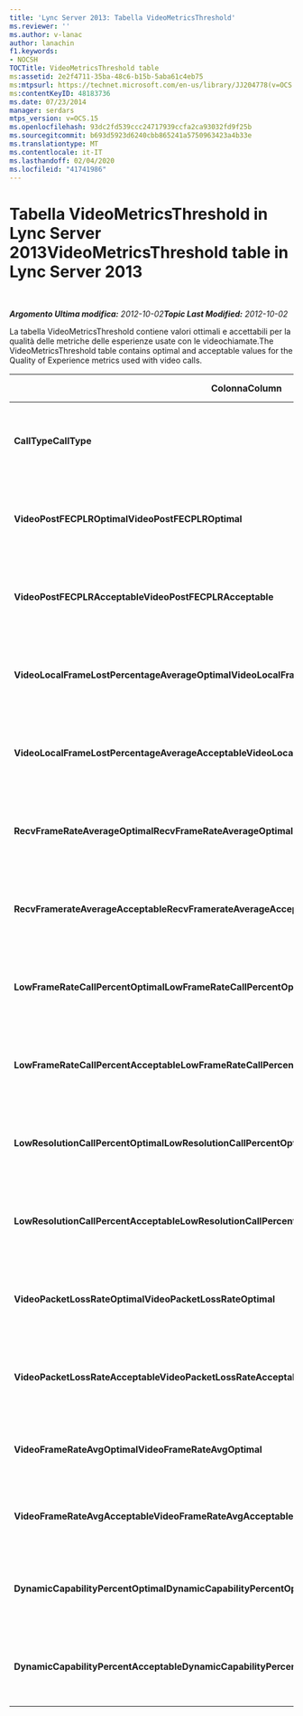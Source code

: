 ```yaml
---
title: 'Lync Server 2013: Tabella VideoMetricsThreshold'
ms.reviewer: ''
ms.author: v-lanac
author: lanachin
f1.keywords:
- NOCSH
TOCTitle: VideoMetricsThreshold table
ms:assetid: 2e2f4711-35ba-48c6-b15b-5aba61c4eb75
ms:mtpsurl: https://technet.microsoft.com/en-us/library/JJ204778(v=OCS.15)
ms:contentKeyID: 48183736
ms.date: 07/23/2014
manager: serdars
mtps_version: v=OCS.15
ms.openlocfilehash: 93dc2fd539ccc24717939ccfa2ca93032fd9f25b
ms.sourcegitcommit: b693d5923d6240cbb865241a5750963423a4b33e
ms.translationtype: MT
ms.contentlocale: it-IT
ms.lasthandoff: 02/04/2020
ms.locfileid: "41741986"
---
```

<div data-xmlns="http://www.w3.org/1999/xhtml">

<div class="topic" data-xmlns="http://www.w3.org/1999/xhtml" data-msxsl="urn:schemas-microsoft-com:xslt" data-cs="http://msdn.microsoft.com/en-us/">

<div data-asp="http://msdn2.microsoft.com/asp">

# <a name="videometricsthreshold-table-in-lync-server-2013"></a><span data-ttu-id="12ca9-102">Tabella VideoMetricsThreshold in Lync Server 2013</span><span class="sxs-lookup"><span data-stu-id="12ca9-102">VideoMetricsThreshold table in Lync Server 2013</span></span>

</div>

<div id="mainSection">

<div id="mainBody">

<span> </span>

<span data-ttu-id="12ca9-103">_**Argomento Ultima modifica:** 2012-10-02_</span><span class="sxs-lookup"><span data-stu-id="12ca9-103">_**Topic Last Modified:** 2012-10-02_</span></span>

<span data-ttu-id="12ca9-104">La tabella VideoMetricsThreshold contiene valori ottimali e accettabili per la qualità delle metriche delle esperienze usate con le videochiamate.</span><span class="sxs-lookup"><span data-stu-id="12ca9-104">The VideoMetricsThreshold table contains optimal and acceptable values for the Quality of Experience metrics used with video calls.</span></span>


<table>
<colgroup>
<col style="width: 25%" />
<col style="width: 25%" />
<col style="width: 25%" />
<col style="width: 25%" />
</colgroup>
<thead>
<tr class="header">
<th><span data-ttu-id="12ca9-105"><strong>Colonna</strong></span><span class="sxs-lookup"><span data-stu-id="12ca9-105"><strong>Column</strong></span></span></th>
<th><span data-ttu-id="12ca9-106"><strong>Tipo di dati</strong></span><span class="sxs-lookup"><span data-stu-id="12ca9-106"><strong>Data Type</strong></span></span></th>
<th><span data-ttu-id="12ca9-107"><strong>Chiave/indice</strong></span><span class="sxs-lookup"><span data-stu-id="12ca9-107"><strong>Key/Index</strong></span></span></th>
<th><span data-ttu-id="12ca9-108"><strong>Dettagli</strong></span><span class="sxs-lookup"><span data-stu-id="12ca9-108"><strong>Details</strong></span></span></th>
</tr>
</thead>
<tbody>
<tr class="odd">
<td><p><span data-ttu-id="12ca9-109"><strong>CallType</strong></span><span class="sxs-lookup"><span data-stu-id="12ca9-109"><strong>CallType</strong></span></span></p></td>
<td><p><span data-ttu-id="12ca9-110">int</span><span class="sxs-lookup"><span data-stu-id="12ca9-110">int</span></span></p></td>
<td><p><span data-ttu-id="12ca9-111">Principale</span><span class="sxs-lookup"><span data-stu-id="12ca9-111">Primary</span></span></p></td>
<td><p><span data-ttu-id="12ca9-112">Tipo di chiamata inserita.</span><span class="sxs-lookup"><span data-stu-id="12ca9-112">Type of call that was placed.</span></span></p></td>
</tr>
<tr class="even">
<td><p><span data-ttu-id="12ca9-113"><strong>VideoPostFECPLROptimal</strong></span><span class="sxs-lookup"><span data-stu-id="12ca9-113"><strong>VideoPostFECPLROptimal</strong></span></span></p></td>
<td><p><span data-ttu-id="12ca9-114">decimale (5; 2)</span><span class="sxs-lookup"><span data-stu-id="12ca9-114">decimal(5,2)</span></span></p></td>
<td></td>
<td><p><span data-ttu-id="12ca9-115">Il valore predefinito è 0,05.</span><span class="sxs-lookup"><span data-stu-id="12ca9-115">The default value is 0.05.</span></span></p></td>
</tr>
<tr class="odd">
<td><p><span data-ttu-id="12ca9-116"><strong>VideoPostFECPLRAcceptable</strong></span><span class="sxs-lookup"><span data-stu-id="12ca9-116"><strong>VideoPostFECPLRAcceptable</strong></span></span></p></td>
<td><p><span data-ttu-id="12ca9-117">decimale (5; 2)</span><span class="sxs-lookup"><span data-stu-id="12ca9-117">decimal(5,2)</span></span></p></td>
<td></td>
<td><p><span data-ttu-id="12ca9-118">Il valore predefinito è 0,10.</span><span class="sxs-lookup"><span data-stu-id="12ca9-118">The default value is 0.10.</span></span></p></td>
</tr>
<tr class="even">
<td><p><span data-ttu-id="12ca9-119"><strong>VideoLocalFrameLostPercentageAverageOptimal</strong></span><span class="sxs-lookup"><span data-stu-id="12ca9-119"><strong>VideoLocalFrameLostPercentageAverageOptimal</strong></span></span></p></td>
<td><p><span data-ttu-id="12ca9-120">decimale (5; 2)</span><span class="sxs-lookup"><span data-stu-id="12ca9-120">decimal(5,2)</span></span></p></td>
<td></td>
<td><p><span data-ttu-id="12ca9-121">Il valore predefinito è 5,0.</span><span class="sxs-lookup"><span data-stu-id="12ca9-121">The default value is 5.0.</span></span></p></td>
</tr>
<tr class="odd">
<td><p><span data-ttu-id="12ca9-122"><strong>VideoLocalFrameLostPercentageAverageAcceptable</strong></span><span class="sxs-lookup"><span data-stu-id="12ca9-122"><strong>VideoLocalFrameLostPercentageAverageAcceptable</strong></span></span></p></td>
<td><p><span data-ttu-id="12ca9-123">decimale (5; 2)</span><span class="sxs-lookup"><span data-stu-id="12ca9-123">decimal(5,2)</span></span></p></td>
<td></td>
<td><p><span data-ttu-id="12ca9-124">Il valore predefinito è 10,0.</span><span class="sxs-lookup"><span data-stu-id="12ca9-124">The default value is 10.0.</span></span></p></td>
</tr>
<tr class="even">
<td><p><span data-ttu-id="12ca9-125"><strong>RecvFrameRateAverageOptimal</strong></span><span class="sxs-lookup"><span data-stu-id="12ca9-125"><strong>RecvFrameRateAverageOptimal</strong></span></span></p></td>
<td><p><span data-ttu-id="12ca9-126">decimale (9; 4)</span><span class="sxs-lookup"><span data-stu-id="12ca9-126">decimal(9,4)</span></span></p></td>
<td></td>
<td><p><span data-ttu-id="12ca9-127">Il valore predefinito è 12,0000.</span><span class="sxs-lookup"><span data-stu-id="12ca9-127">The default value is 12.0000.</span></span></p></td>
</tr>
<tr class="odd">
<td><p><span data-ttu-id="12ca9-128"><strong>RecvFramerateAverageAcceptable</strong></span><span class="sxs-lookup"><span data-stu-id="12ca9-128"><strong>RecvFramerateAverageAcceptable</strong></span></span></p></td>
<td><p><span data-ttu-id="12ca9-129">decimale (9; 4)</span><span class="sxs-lookup"><span data-stu-id="12ca9-129">decimal(9,4)</span></span></p></td>
<td></td>
<td><p><span data-ttu-id="12ca9-130">Il valore predefinito è 7,0000.</span><span class="sxs-lookup"><span data-stu-id="12ca9-130">The default value is 7.0000.</span></span></p></td>
</tr>
<tr class="even">
<td><p><span data-ttu-id="12ca9-131"><strong>LowFrameRateCallPercentOptimal</strong></span><span class="sxs-lookup"><span data-stu-id="12ca9-131"><strong>LowFrameRateCallPercentOptimal</strong></span></span></p></td>
<td><p><span data-ttu-id="12ca9-132">decimale (5; 2)</span><span class="sxs-lookup"><span data-stu-id="12ca9-132">decimal(5,2)</span></span></p></td>
<td></td>
<td><p><span data-ttu-id="12ca9-133">Il valore predefinito è 5,0.</span><span class="sxs-lookup"><span data-stu-id="12ca9-133">The default value is 5.0.</span></span></p></td>
</tr>
<tr class="odd">
<td><p><span data-ttu-id="12ca9-134"><strong>LowFrameRateCallPercentAcceptable</strong></span><span class="sxs-lookup"><span data-stu-id="12ca9-134"><strong>LowFrameRateCallPercentAcceptable</strong></span></span></p></td>
<td><p><span data-ttu-id="12ca9-135">decimale (5; 2)</span><span class="sxs-lookup"><span data-stu-id="12ca9-135">decimal(5,2)</span></span></p></td>
<td></td>
<td><p><span data-ttu-id="12ca9-136">Il valore predefinito è 10.0/</span><span class="sxs-lookup"><span data-stu-id="12ca9-136">The default value is 10.0/</span></span></p></td>
</tr>
<tr class="even">
<td><p><span data-ttu-id="12ca9-137"><strong>LowResolutionCallPercentOptimal</strong></span><span class="sxs-lookup"><span data-stu-id="12ca9-137"><strong>LowResolutionCallPercentOptimal</strong></span></span></p></td>
<td><p><span data-ttu-id="12ca9-138">decimale (5; 2)</span><span class="sxs-lookup"><span data-stu-id="12ca9-138">decimal(5,2)</span></span></p></td>
<td></td>
<td><p><span data-ttu-id="12ca9-139">Il valore predefinito è 5,0.</span><span class="sxs-lookup"><span data-stu-id="12ca9-139">The default value is 5.0.</span></span></p></td>
</tr>
<tr class="odd">
<td><p><span data-ttu-id="12ca9-140"><strong>LowResolutionCallPercentAcceptable</strong></span><span class="sxs-lookup"><span data-stu-id="12ca9-140"><strong>LowResolutionCallPercentAcceptable</strong></span></span></p></td>
<td><p><span data-ttu-id="12ca9-141">decimale (5; 2)</span><span class="sxs-lookup"><span data-stu-id="12ca9-141">decimal(5,2)</span></span></p></td>
<td></td>
<td><p><span data-ttu-id="12ca9-142">Il valore predefinito è 10,0.</span><span class="sxs-lookup"><span data-stu-id="12ca9-142">The default value is 10.0.</span></span></p></td>
</tr>
<tr class="even">
<td><p><span data-ttu-id="12ca9-143"><strong>VideoPacketLossRateOptimal</strong></span><span class="sxs-lookup"><span data-stu-id="12ca9-143"><strong>VideoPacketLossRateOptimal</strong></span></span></p></td>
<td><p><span data-ttu-id="12ca9-144">foat</span><span class="sxs-lookup"><span data-stu-id="12ca9-144">foat</span></span></p></td>
<td></td>
<td><p><span data-ttu-id="12ca9-145">Il valore predefinito è 0,05.</span><span class="sxs-lookup"><span data-stu-id="12ca9-145">The default value is 0.05.</span></span></p></td>
</tr>
<tr class="odd">
<td><p><span data-ttu-id="12ca9-146"><strong>VideoPacketLossRateAcceptable</strong></span><span class="sxs-lookup"><span data-stu-id="12ca9-146"><strong>VideoPacketLossRateAcceptable</strong></span></span></p></td>
<td><p><span data-ttu-id="12ca9-147">galleggiante</span><span class="sxs-lookup"><span data-stu-id="12ca9-147">float</span></span></p></td>
<td></td>
<td><p><span data-ttu-id="12ca9-148">Il valore predefinito è 0,10.</span><span class="sxs-lookup"><span data-stu-id="12ca9-148">The default value is 0.10.</span></span></p></td>
</tr>
<tr class="even">
<td><p><span data-ttu-id="12ca9-149"><strong>VideoFrameRateAvgOptimal</strong></span><span class="sxs-lookup"><span data-stu-id="12ca9-149"><strong>VideoFrameRateAvgOptimal</strong></span></span></p></td>
<td><p><span data-ttu-id="12ca9-150">galleggiante</span><span class="sxs-lookup"><span data-stu-id="12ca9-150">float</span></span></p></td>
<td></td>
<td><p><span data-ttu-id="12ca9-151">Il valore predefinito è 12.</span><span class="sxs-lookup"><span data-stu-id="12ca9-151">The default value is 12.</span></span></p></td>
</tr>
<tr class="odd">
<td><p><span data-ttu-id="12ca9-152"><strong>VideoFrameRateAvgAcceptable</strong></span><span class="sxs-lookup"><span data-stu-id="12ca9-152"><strong>VideoFrameRateAvgAcceptable</strong></span></span></p></td>
<td><p><span data-ttu-id="12ca9-153">galleggiante</span><span class="sxs-lookup"><span data-stu-id="12ca9-153">float</span></span></p></td>
<td></td>
<td><p><span data-ttu-id="12ca9-154">Il valore predefinito è 7.</span><span class="sxs-lookup"><span data-stu-id="12ca9-154">The default value is 7.</span></span></p></td>
</tr>
<tr class="even">
<td><p><span data-ttu-id="12ca9-155"><strong>DynamicCapabilityPercentOptimal</strong></span><span class="sxs-lookup"><span data-stu-id="12ca9-155"><strong>DynamicCapabilityPercentOptimal</strong></span></span></p></td>
<td><p><span data-ttu-id="12ca9-156">decimale (5; 2)</span><span class="sxs-lookup"><span data-stu-id="12ca9-156">decimal(5,2)</span></span></p></td>
<td></td>
<td><p><span data-ttu-id="12ca9-157">Il valore predefinito è 5,00.</span><span class="sxs-lookup"><span data-stu-id="12ca9-157">The default value is 5.00.</span></span></p></td>
</tr>
<tr class="odd">
<td><p><span data-ttu-id="12ca9-158"><strong>DynamicCapabilityPercentAcceptable</strong></span><span class="sxs-lookup"><span data-stu-id="12ca9-158"><strong>DynamicCapabilityPercentAcceptable</strong></span></span></p></td>
<td><p><span data-ttu-id="12ca9-159">decimale (5; 2)</span><span class="sxs-lookup"><span data-stu-id="12ca9-159">decimal(5,2)</span></span></p></td>
<td></td>
<td><p><span data-ttu-id="12ca9-160">Il valore predefinito è 10,00.</span><span class="sxs-lookup"><span data-stu-id="12ca9-160">The default value is 10.00.</span></span></p></td>
</tr>
</tbody>
</table>


</div>

<span> </span>

</div>

</div>

</div>

